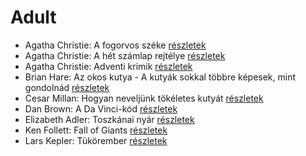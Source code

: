 # Adult

- Agatha Christie: A fogorvos széke [részletek](_details/Agatha%20Christie.md#id_1747)
- Agatha Christie: A hét számlap rejtélye [részletek](_details/Agatha%20Christie.md#id_1748)
- Agatha Christie: Adventi krimik [részletek](_details/Agatha%20Christie.md#id_1761)
- Brian Hare: Az okos kutya - A kutyák sokkal többre képesek, mint gondolnád [részletek](_details/Brian%20Hare.md#id_1724)
- Cesar Millan: Hogyan neveljünk tökéletes kutyát [részletek](_details/Cesar%20Millan.md#id_1725)
- Dan Brown: A Da Vinci-kód [részletek](_details/Dan%20Brown.md#id_1642)
- Elizabeth Adler: Toszkánai nyár [részletek](_details/Elizabeth%20Adler.md#id_1211)
- Ken Follett: Fall of Giants [részletek](_details/Ken%20Follett.md#id_1641)
- Lars Kepler: Tükörember [részletek](_details/Lars%20Kepler.md#id_1682)